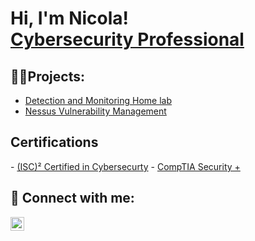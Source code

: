 <h1>Hi, I'm Nicola! <br/><a href="https://www.linkedin.com/in/nicola-maganuco-1161801a6/">Cybersecurity Professional</a></h1>

<h2>👨‍💻Projects:</h2>

- [Detection and Monitoring Home lab](https://github.com)
- [Nessus Vulnerability Management](https://github.com/nmaganuco/NessusVulnMgmt)

<h2>Certifications</h2>
- <a href="https://www.credly.com/badges/59ee6e43-9780-4dc1-9513-d940a6da4fa7">(ISC)² Certified in Cybersecurty</a>
- <a href="https://www.credly.com/earner/earned/badge/b79c0362-7510-4183-a422-3c941877e608">CompTIA Security +</a>

<h2> 🤳 Connect with me:</h2>

[<img align="left" alt="NicolaMaganuco | LinkedIn" width="22px" src="https://cdn.jsdelivr.net/npm/simple-icons@v3/icons/linkedin.svg" />][linkedin]

[linkedin]: https://www.linkedin.com/in/nicola-maganuco-1161801a6/
